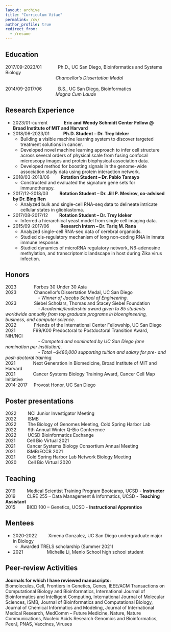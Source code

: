 ```yaml
---
layout: archive
title: "Curriculum Vitae"
permalink: /cv/
author_profile: true
redirect_from:
  - /resume
---
```



## Education
2017/09-2023/01 &nbsp; &nbsp; &nbsp; &nbsp; &nbsp; &nbsp; Ph.D., UC San Diego, Bioinformatics and Systems Biology<br/>
&nbsp; &nbsp; &nbsp; &nbsp; &nbsp; &nbsp; &nbsp; &nbsp; &nbsp; &nbsp; &nbsp; &nbsp; &nbsp; &nbsp; &nbsp; &nbsp; &nbsp; &nbsp; &nbsp; &nbsp; *Chancellor’s Dissertation Medal*<br/><br/>
2014/09-2017/06 &nbsp; &nbsp; &nbsp; &nbsp; &nbsp; &nbsp; B.S., UC San Diego, Bioinformatics<br/>
&nbsp; &nbsp; &nbsp; &nbsp; &nbsp; &nbsp; &nbsp; &nbsp; &nbsp; &nbsp; &nbsp; &nbsp; &nbsp; &nbsp; &nbsp; &nbsp; &nbsp; &nbsp; &nbsp; &nbsp; *Magna Cum Laude*

## Research Experience
* 2023/01-current &nbsp; &nbsp; &nbsp; &nbsp; &nbsp; &nbsp; **Eric and Wendy Schmidt Center Fellow @ Broad Institute of MIT and Harvard**
* 2018/06-2023/01 &nbsp; &nbsp; &nbsp; &nbsp; &nbsp; **Ph.D. Student – Dr. Trey Ideker**
    * Building a visible machine learning system to discover targeted treatment solutions in cancer.
    * Developed novel machine learning approach to infer cell structure across several orders of physical scale from fusing confocal microscopy images and protein biophysical association data.
    * Developed method for boosting signals in the genome-wide association study data using protein interaction network.
* 2018/03-2018/06 &nbsp; &nbsp; &nbsp; &nbsp; **Rotation Student – Dr. Pablo Tamayo**
    * Constructed and evaluated the signature gene sets for immunotherapy.
* 2017/12-2018/03 &nbsp; &nbsp; &nbsp; &nbsp; **Rotation Student – Dr. Jill P. Mesirov, co-advised by Dr. Bing Ren**
    * Analyzed bulk and single-cell RNA-seq data to delineate intricate cellular states in glioblastoma.
* 2017/08-2017/12 &nbsp; &nbsp; &nbsp; &nbsp; **Rotation Student – Dr. Trey Ideker**
    * Inferred a hierarchical yeast model from single cell imaging data.
* 2015/09-2017/06 &nbsp; &nbsp; &nbsp; &nbsp; **Research Intern – Dr. Tariq M. Rana**
    * Analyzed single-cell RNA-seq data of cerebral organoids.
    * Studied cis-regulatory mechanism of long non-coding RNA in innate immune response.
    * Studied dynamics of microRNA regulatory network, N6-adenosine methylation, and transcriptomic landscape in host during Zika virus infection.

## Honors
2023&nbsp; &nbsp; &nbsp; &nbsp; &nbsp; &nbsp; &nbsp; Forbes 30 Under 30 Asia <br/>
2023&nbsp; &nbsp; &nbsp; &nbsp; &nbsp; &nbsp; &nbsp; Chancellor’s Dissertation Medal, UC San Diego<br/>
&nbsp; &nbsp; &nbsp; &nbsp; &nbsp; &nbsp; &nbsp; &nbsp; &nbsp; &nbsp; &nbsp; &nbsp; &nbsp; *- Winner of Jacobs School of Engineering.*<br/>
2023&nbsp; &nbsp; &nbsp; &nbsp; &nbsp; &nbsp; &nbsp; Siebel Scholars, Thomas and Stacey Siebel Foundation<br/>
&nbsp; &nbsp; &nbsp; &nbsp; &nbsp; &nbsp; &nbsp; &nbsp; &nbsp; &nbsp; &nbsp; &nbsp; &nbsp; *- Academic/leadership award given to 85 students worldwide annually from top graduate programs in bioengineering, business, and computer science.*<br/>
2022&nbsp; &nbsp; &nbsp; &nbsp; &nbsp; &nbsp; &nbsp; Friends of the International Center Fellowship, UC San Diego<br/>
2021&nbsp; &nbsp; &nbsp; &nbsp; &nbsp; &nbsp; &nbsp; F99/K00 Predoctoral to Postdoctoral Transition Award, NIH/NCI<br/>
&nbsp; &nbsp; &nbsp; &nbsp; &nbsp; &nbsp; &nbsp; &nbsp; &nbsp; &nbsp; &nbsp; &nbsp; &nbsp; *- Competed and nominated by UC San Diego (one nomination per institution).*<br/>
&nbsp; &nbsp; &nbsp; &nbsp; &nbsp; &nbsp; &nbsp; &nbsp; &nbsp; &nbsp; &nbsp; &nbsp; &nbsp; *- Total ~$480,000 supporting tuition and salary for pre- and post-doctoral training.*<br/>
2021&nbsp; &nbsp; &nbsp; &nbsp; &nbsp; &nbsp; &nbsp; Next Generation in Biomedicine, Broad Institute of MIT and Harvard<br/>
2021&nbsp; &nbsp; &nbsp; &nbsp; &nbsp; &nbsp; &nbsp; Cancer Systems Biology Training Award, Cancer Cell Map Initiative<br/>
2014-2017&nbsp; &nbsp; &nbsp;Provost Honor, UC San Diego

## Poster presentations
2022 &nbsp; &nbsp; &nbsp; &nbsp; NCI Junior Investigator Meeting<br/>
2022 &nbsp; &nbsp; &nbsp; &nbsp; ISMB<br/>
2022 &nbsp; &nbsp; &nbsp; &nbsp; The Biology of Genomes Meeting, Cold Spring Harbor Lab<br/>
2022 &nbsp; &nbsp; &nbsp; &nbsp; 9th Annual Winter Q-Bio Conference<br/>
2022 &nbsp; &nbsp; &nbsp; &nbsp; UCSD Bioinformatics Exchange<br/>
2021 &nbsp; &nbsp; &nbsp; &nbsp; Cell Bio Virtual 2021<br/>
2021 &nbsp; &nbsp; &nbsp; &nbsp; Cancer Systems Biology Consortium Annual Meeting<br/>
2021 &nbsp; &nbsp; &nbsp; &nbsp; ISMB/ECCB 2021<br/>
2021 &nbsp; &nbsp; &nbsp; &nbsp; Cold Spring Harbor Lab Network Biology Meeting<br/>
2020 &nbsp; &nbsp; &nbsp; &nbsp; Cell Bio Virtual 2020

## Teaching
2019 &nbsp; &nbsp; &nbsp; &nbsp; Medical Scientist Training Program Bootcamp, UCSD - **Instructor**<br/>
2019 &nbsp; &nbsp; &nbsp; &nbsp; CLRE 255 – Data Management & Informatics, UCSD - **Teaching Assistant**<br/>
2015 &nbsp; &nbsp; &nbsp; &nbsp; BICD 100 – Genetics, UCSD - **Instructional Apprentice**

## Mentees
* 2020-2022 &nbsp; &nbsp; &nbsp; &nbsp; Ximena Gonzalez, UC San Diego undergraduate major in Biology
    * Awarded TRELS scholarship (Summer 2021)
* 2021 &nbsp; &nbsp; &nbsp; &nbsp; &nbsp; &nbsp; &nbsp; &nbsp; &nbsp; Michelle Li, Menlo School high school student

## Peer-review Activities
**Journals for which I have reviewed manuscripts:**<br/>
Biomolecules, Cell, Frontiers in Genetics, Genes, IEEE/ACM Transactions on Computational Biology and Bioinformatics, International Journal of Bioinformatics and Intelligent Computing, International Journal of Molecular Sciences, ISMB, Journal of Bioinformatics and Computational Biology, Journal of Chemical Informatics and Modeling, Journal of International Medical Research, MedComm – Future Medicine, Nature, Nature Communications, Nucleic Acids Research Genomics and Bioinformatics, PeerJ, PNAS, Vaccines, Viruses

